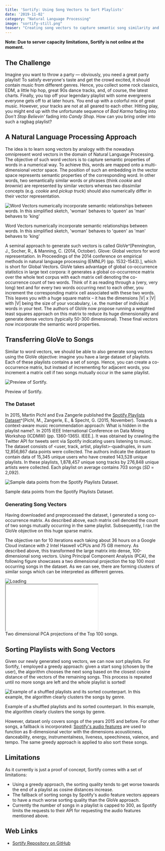 ```yaml
---
title: 'Sortify: Using Song Vectors to Sort Playlists'
date: '2019-11-02'
category: "Natural Language Processing"
image: "sortify-still.png"
teaser: "Creating song vectors to capture semantic song similarity and sort playlists."
---
```


**Note: Due to server capacity limitations, Sortify is not online at the moment.**

## The Challenge
Imagine you want to throw a party — obviously, you need a great party playlist! To satisfy everyone's taste and get the 
crowd excited, it should contain music from different genres. Hence, you collect some rock classics, EDM, a little hip 
hop, great 90s dance tracks, and, of course, the latest charts. Finally, you top off your legendary playlist with some 
evergreens everyone gets off to at later hours. You end up with a colorful mix of great music. However, your tracks are 
not at all geared to each other. Hitting play, you might end up with the unfortunate sequence of *Bad Karma* fading into 
*Don't Stop Believin'* fading into *Candy Shop*. How can you bring order into such a ragbag playlist?

## A Natural Language Processing Approach

The idea is to learn song vectors by analogy with the nowadays omnipresent word vectors in the domain of Natural Language 
Processing. The objective of such word vectors is to capture semantic properties of words in a numerical way. To achieve 
this, words are mapped onto a multi-dimensional vector space. The position of such an embedding in the vector space 
represents semantic properties of the corresponding word. In other words, two semantically similar words or phrases 
(think *cookie* and *brownie*) are represented by similar vectors whereas two dissimilar concepts (e.g. *cookie* and 
*pickup truck*) should also numerically differ in their vector representation.

![Word Vectors numerically incorporate semantic relationships between words. In this simplified sketch, 'woman' behaves to 'queen' as 'man' behaves to 'king'](/images/posts/word-vectors.png)
<div class="caption">Word Vectors numerically incorporate semantic relationships between words. In this simplified sketch, 'woman' behaves to 'queen' as 'man' behaves to 'king'</div>

A seminal approach to generate such vectors is called GloVe^[Pennington, J., Socher, R., & Manning, C. (2014, October). Glove: Global vectors for word representation. In Proceedings of the 2014 conference on empirical methods in natural language processing (EMNLP) (pp. 1532-1543).], 
which is short for Global Vectors. GloVe takes advantage of global co-occurrence statistics in large text corpora: 
it generates a global co-occurrence matrix over the whole text corpus with each matrix cell denoting the co-occurrence 
count of two words. Think of it as reading through a (very, very long) text and for every two words occurring next to each 
other, you increment the corresponding matrix cell associated with these two words. This leaves you with a huge square 
matrix – it has the dimensions |V| x |V| with |V| being the size of your vocabulary, i.e. the number of individual words 
in your text. The authors of GloVe now propose running a weighted least squares approach on this matrix to reduce its 
huge dimensionality and generate dense vectors (typically 50-300 dimensional). These final vectors now incorporate the 
semantic word properties.

## Transferring GloVe to Songs

Similar to word vectors, we should be able to also generate song vectors using the GloVe objective: imagine you have a 
large dataset of playlists. Each of these playlists contains a set of songs. Hence, you can create a co-occurrence matrix, 
but instead of incrementing for adjacent words, you increment a matrix cell if two songs mutually occur in the same playlist.

![Preview of Sortify.](/images/posts/sortify-animated.gif)
<div class="caption">Preview of Sortify.</div>

### The Dataset

In 2015, Martin Pichl and Eva Zangerle published the [Spotify Playlists Dataset](https://zenodo.org/record/2594557#.XeNsLS2ZO9Z)^[Pichl, M., Zangerle, E., & Specht, G. (2015, November). Towards a context-aware music recommendation approach: What is hidden in the playlist name?. In 2015 IEEE International Conference on Data Mining Workshop (ICDMW) (pp. 1360-1365). IEEE.]. 
It was obtained by crawling the Twitter API for tweets sent via Spotify indicating users listening to music. The dataset 
consists of &lt;user, track, artist, playlist&gt;-quadruples, in sum 12,856,867 data points were collected. The authors 
indicate the dataset to contain data of 15,345 unique users who have created 143,528 unique playlists. In these playlists, 
1,878,457 unique song tracks by 276,848 unique artists were collected. Each playlist on average contains 703 songs (*SD* = 2,092).

![Sample data points from the Spotify Playlists Dataset.](/images/posts/spotify-dataset.png)
<div class="caption">Sample data points from the Spotify Playlists Dataset.</div>

### Generating Song Vectors

Having downloaded and preprocessed the dataset, I generated a song co-occurrence matrix. As described above, each matrix 
cell denoted the count of two songs mutually occurring in the same playlist. Subsequently, I ran the GloVe objective on 
this huge sparse matrix.

The objective ran for 10 iterations each taking about 36 hours on a Google Cloud instance with 2 Intel Haswell vCPUs and 
75 GB memory. As described above, this transformed the large matrix into dense, 100-dimensional song vectors. Using 
Principal Component Analysis (PCA), the following figure showcases a two dimensional projection the top 100 most occurring 
songs in the dataset. As we can see, there are forming clusters of similar songs which can be interpreted as different genres.

<div class="loadable-iframe">
<div id="spinner"><div><img alt="Loading" src="/assets/svg/puff.svg" /></div></div>
<iframe src="/plots/top100.html" onload="document.getElementById('spinner').style.display='none';"></iframe>
</div>
<div class="caption">Two dimensional PCA projections of the Top 100 songs.</div>

## Sorting Playlists with Song Vectors

Given our newly generated song vectors, we can now sort playlists. For Sortify, I employed a greedy approach: given a 
start song (chosen by the user), the algorithm chooses the next song based on the closest cosine distance of the vectors 
of the remaining songs. This process is repeated until no more songs are left and the whole playlist is sorted!

![Example of a shuffled playlists and its sorted counterpart. In this example, the algorithm clearly clusters the songs by genre.](/images/posts/list_sorted_1.png)
<div class="caption">Example of a shuffled playlists and its sorted counterpart. In this example, the algorithm clearly clusters the songs by genre.</div>

However, dataset only covers songs of the years 2015 and before. For other songs, a fallback is incorporated: 
[Spotify's audio features](https://developer.spotify.com/documentation/web-api/reference/tracks/get-audio-features/)
are used to function as 8-dimensional vector with the dimensions acousticness, danceability, energy, instrumentalness, 
liveness, speechiness, valence, and tempo. The same greedy approach is applied to also sort these songs.

## Limitations
As it currently is just a proof of concept, Sortify comes with a set of limitations:

* Using a greedy approach, the sorting quality tends to get worse towards the end of a playlist as cosine distances increase.
* The fallback of sorting songs by Spotify's audio feature vectors appears to have a much worse sorting quality than the GloVe approach.
* Currently the number of songs in a playlist is capped to 300, as Spotify limits the requests to their API for requesting the audio features mentioned above.

## Web Links

* [Sortify Repository on GitHub](http://github.com/jonasmue/sortify)
